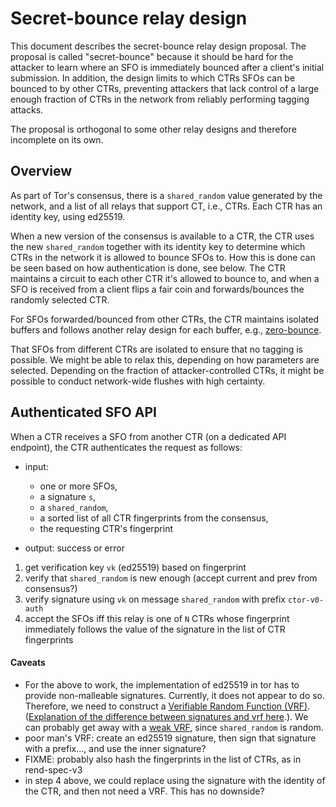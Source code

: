 # Secret-bounce relay design
This document describes the secret-bounce relay design proposal. The proposal is
called "secret-bounce" because it should be hard for the attacker to learn where
an SFO is immediately bounced after a client's initial submission. In addition,
the design limits to which CTRs SFOs can be bounced to by other CTRs, preventing
attackers that lack control of a large enough fraction of CTRs in the network
from reliably performing tagging attacks.

The proposal is orthogonal to some other relay designs and therefore incomplete
on its own.

## Overview
As part of Tor's consensus, there is a `shared_random` value generated by the
network, and a list of all relays that support CT, i.e., CTRs. Each CTR has an
identity key, using ed25519. 

When a new version of the consensus is available to a CTR, the CTR uses the new
`shared_random` together with its identity key to determine which CTRs in the
network it is allowed to bounce SFOs to. How this is done can be seen based on
how authentication is done, see below. The CTR maintains a circuit to each other
CTR it's allowed to bounce to, and when a SFO is received from a client flips a
fair coin and forwards/bounces the randomly selected CTR. 

For SFOs forwarded/bounced from other CTRs, the CTR maintains isolated buffers
and follows another relay design for each buffer, e.g.,
[zero-bounce](https://github.com/rgdd/ctor/blob/master/proposals/relay/zero-bounce.md).

That SFOs from different CTRs are isolated to ensure that no tagging is
possible. We might be able to relax this, depending on how parameters are
selected. Depending on the fraction of attacker-controlled CTRs, it might be
possible to conduct network-wide flushes with high certainty.  

## Authenticated SFO API
When a CTR receives a SFO from another CTR (on a dedicated API endpoint), the
CTR authenticates the request as follows:
- input: 
    - one or more SFOs, 
    - a signature `s`, 
    - a `shared_random`, 
    - a sorted list of all CTR fingerprints from the consensus,
    - the requesting CTR's fingerprint

- output: success or error
  
1. get verification key `vk` (ed25519) based on fingerprint
2. verify that `shared_random` is new enough (accept current and prev from
   consensus?)
3. verify signature using `vk` on message `shared_random` with prefix
   `ctor-v0-auth`
4. accept the SFOs iff this relay is one of `N` CTRs whose fingerprint
   immediately follows the value of the signature in the list of CTR
   fingerprints


#### Caveats
- For the above to work, the implementation of ed25519 in tor has to provide
non-malleable signatures. Currently, it does not appear to do so. Therefore, we
need to construct a [Verifiable Random Function
(VRF)](https://tools.ietf.org/id/draft-irtf-cfrg-vrf-04.html). ([Explanation of
the difference between signatures and vrf
here](https://crypto.stackexchange.com/questions/50681/what-is-the-difference-between-signatures-and-vrf).).
We can probably get away with a [weak
VRF](http://www.wisdom.weizmann.ac.il/~zvikab/localpapers/wvrf.pdf), since
`shared_random` is random.
- poor man's VRF: create an ed25519 signature, then sign that signature with a prefix...,
        and use the inner signature?
- FIXME: probably also hash the fingerprints in the list of CTRs, as in rend-spec-v3
- in step 4 above, we could replace using the signature with the identity of the CTR, and then not need a VRF. This has no downside?
